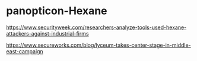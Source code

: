 # panopticon-Hexane

https://www.securityweek.com/researchers-analyze-tools-used-hexane-attackers-against-industrial-firms

https://www.secureworks.com/blog/lyceum-takes-center-stage-in-middle-east-campaign
